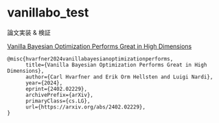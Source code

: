 # vanillabo_test

論文実装 & 検証  

[Vanilla Bayesian Optimization Performs Great in High Dimensions
](https://arxiv.org/abs/2402.02229v3)

```
@misc{hvarfner2024vanillabayesianoptimizationperforms,
      title={Vanilla Bayesian Optimization Performs Great in High Dimensions}, 
      author={Carl Hvarfner and Erik Orm Hellsten and Luigi Nardi},
      year={2024},
      eprint={2402.02229},
      archivePrefix={arXiv},
      primaryClass={cs.LG},
      url={https://arxiv.org/abs/2402.02229}, 
}
```
